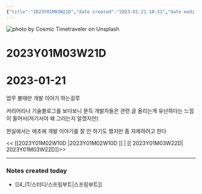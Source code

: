 ```yaml
---
{"title":"2023Y01M03W21D","date created":"2023-01-21 10:31","date modified":"2023-01-21 10:31","tag":["DailyNote"],"dg-publish":true,"스쿼트":null,"permalink":"/3_블로그/3_일상/2023Y/01M/03W/2023Y01M03W21D/","dgPassFrontmatter":true,"noteIcon":""}
---
```



![photo by Cosmic Timetraveler on Unsplash](https://images.unsplash.com/photo-1432958576632-8a39f6b97dc7?crop=entropy&cs=tinysrgb&fm=jpg&ixid=MnwzNjM5Nzd8MHwxfHJhbmRvbXx8fHx8fHx8fDE2NzQyNjQ2ODM&ixlib=rb-4.0.3&q=80&w=1500&h=500)



# 2023Y01M03W21D

# 2023-01-21

업무 볼때만 개발 이야기 하는걸루

커리어리나 기술블로그를 보다보니 문득 개발자들은 관련 글 올리는게 유난하다는 느낌이 들어서(저기서야 왜 그러는지 알겠지만)

현실에서는 애초에 개발 이야기를 잘 안 하기도 했지만 좀 자제하려고 한다

<< [[2023Y01M02W10D \|2023Y01M02W10D ]] | [[ 2023Y01M03W22D\| 2023Y01M03W22D]]>>


---
### Notes created today
- [[4_IT/스터디/스프링부트\|스프링부트]]
 

